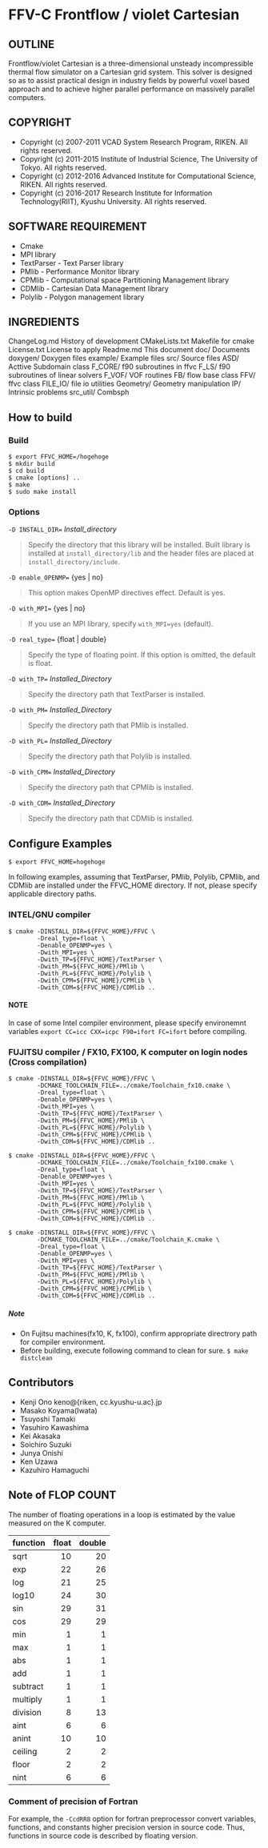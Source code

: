 # FFV-C   Frontflow / violet Cartesian

## OUTLINE


Frontflow/violet Cartesian is a three-dimensional unsteady incompressible thermal flow simulator on a Cartesian grid system. This solver is designed so as to assist practical design in industry fields by powerful voxel based approach and to achieve higher parallel performance on massively parallel computers.


## COPYRIGHT
- Copyright (c) 2007-2011 VCAD System Research Program, RIKEN.  All rights reserved.
- Copyright (c) 2011-2015 Institute of Industrial Science, The University of Tokyo.  All rights reserved.
- Copyright (c) 2012-2016 Advanced Institute for Computational Science, RIKEN.  All rights reserved.
- Copyright (c) 2016-2017 Research Institute for Information Technology(RIIT), Kyushu University.  All rights reserved.


## SOFTWARE REQUIREMENT

- Cmake
- MPI library
- TextParser - Text Parser library
- PMlib - Performance Monitor library
- CPMlib - Computational space Partitioning Management library
- CDMlib - Cartesian Data Management library
- Polylib - Polygon management library


## INGREDIENTS

ChangeLog.md    History of development
CMakeLists.txt  Makefile for cmake
License.txt     License to apply
Readme.md       This document
doc/            Documents
doxygen/        Doxygen files
example/        Example files
src/		        Source files
   ASD/         Acttive Subdomain class
   F_CORE/      f90 subroutines in ffvc
   F_LS/        f90 subroutines of linear solvers
   F_VOF/       VOF routines
   FB/          flow base class
   FFV/         ffvc class
   FILE_IO/     file io utilities
   Geometry/    Geometry manipulation
   IP/          Intrinsic problems
src_util/       Combsph


## How to build

### Build

~~~
$ export FFVC_HOME=/hogehoge
$ mkdir build
$ cd build
$ cmake [options] ..
$ make
$ sudo make install
~~~


### Options

`-D INSTALL_DIR=` *Install_directory*

>  Specify the directory that this library will be installed. Built library is
   installed at `install_directory/lib` and the header files are placed at
   `install_directory/include`.

`-D enable_OPENMP=` {yes | no}

>  This option makes OpenMP directives effect. Default is yes.

`-D with_MPI=` {yes | no}

>  If you use an MPI library, specify `with_MPI=yes` (default).

`-D real_type=` {float | double}

>  Specify the type of floating point. If this option is omitted, the default is float.

`-D with_TP=` *Installed_Directory*

> Specify the directory path that TextParser is installed.

`-D with_PM=` *Installed_Directory*

> Specify the directory path that PMlib is installed.

`-D with_PL=` *Installed_Directory*

> Specify the directory path that Polylib is installed.

`-D with_CPM=` *Installed_Directory*

> Specify the directory path that CPMlib is installed.

`-D with_CDM=` *Installed_Directory*

> Specify the directory path that CDMlib is installed.


## Configure Examples

`$ export FFVC_HOME=hogehoge`

In following examples, assuming that TextParser, PMlib, Polylib, CPMlib, and CDMlib are installed under the FFVC_HOME directory. If not, please specify applicable directory paths.


### INTEL/GNU compiler

~~~
$ cmake -DINSTALL_DIR=${FFVC_HOME}/FFVC \
        -Dreal_type=float \
        -Denable_OPENMP=yes \
        -Dwith_MPI=yes \
        -Dwith_TP=${FFVC_HOME}/TextParser \
        -Dwith_PM=${FFVC_HOME}/PMlib \
        -Dwith_PL=${FFVC_HOME}/Polylib \
        -Dwith_CPM=${FFVC_HOME}/CPMlib \
        -Dwith_CDM=${FFVC_HOME}/CDMlib ..
~~~

#### NOTE
In case of some Intel compiler environment, please specify environemnt variables
`export CC=icc CXX=icpc F90=ifort FC=ifort` before compiling.


### FUJITSU compiler / FX10, FX100, K computer on login nodes (Cross compilation)

~~~
$ cmake -DINSTALL_DIR=${FFVC_HOME}/FFVC \
        -DCMAKE_TOOLCHAIN_FILE=../cmake/Toolchain_fx10.cmake \
        -Dreal_type=float \
        -Denable_OPENMP=yes \
        -Dwith_MPI=yes \
        -Dwith_TP=${FFVC_HOME}/TextParser \
        -Dwith_PM=${FFVC_HOME}/PMlib \
        -Dwith_PL=${FFVC_HOME}/Polylib \
        -Dwith_CPM=${FFVC_HOME}/CPMlib \
        -Dwith_CDM=${FFVC_HOME}/CDMlib ..

$ cmake -DINSTALL_DIR=${FFVC_HOME}/FFVC \
        -DCMAKE_TOOLCHAIN_FILE=../cmake/Toolchain_fx100.cmake \
        -Dreal_type=float \
        -Denable_OPENMP=yes \
        -Dwith_MPI=yes \
        -Dwith_TP=${FFVC_HOME}/TextParser \
        -Dwith_PM=${FFVC_HOME}/PMlib \
        -Dwith_PL=${FFVC_HOME}/Polylib \
        -Dwith_CPM=${FFVC_HOME}/CPMlib \
        -Dwith_CDM=${FFVC_HOME}/CDMlib ..

$ cmake -DINSTALL_DIR=${FFVC_HOME}/FFVC \
        -DCMAKE_TOOLCHAIN_FILE=../cmake/Toolchain_K.cmake \
        -Dreal_type=float \
        -Denable_OPENMP=yes \
        -Dwith_MPI=yes \
        -Dwith_TP=${FFVC_HOME}/TextParser \
        -Dwith_PM=${FFVC_HOME}/PMlib \
        -Dwith_PL=${FFVC_HOME}/Polylib \
        -Dwith_CPM=${FFVC_HOME}/CPMlib \
        -Dwith_CDM=${FFVC_HOME}/CDMlib ..
~~~

##### Note
- On Fujitsu machines(fx10, K, fx100), confirm appropriate directrory path for compiler environment.
- Before building, execute following command to clean for sure. `$ make distclean`


## Contributors

- Kenji       Ono           keno@{riken, cc.kyushu-u.ac}.jp
- Masako      Koyama(Iwata)
- Tsuyoshi    Tamaki
- Yasuhiro    Kawashima
- Kei         Akasaka
- Soichiro    Suzuki
- Junya       Onishi
- Ken         Uzawa
- Kazuhiro    Hamaguchi


## Note of FLOP COUNT
The number of floating operations in a loop is estimated by the value measured on the K computer.

|function|float|double|
|:--|--:|--:|
|sqrt|10|20|
|exp|22|26|
|log|21|25|
|log10|24|30|
|sin|29|31|
|cos|29|29|
|min|1|1|
|max|1|1|
|abs|1|1|
|add|1|1|
|subtract|1|1|
|multiply|1|1|
|division|8|13|
|aint|6|6|
|anint|10|10|
|ceiling|2|2|
|floor|2|2|
|nint|6|6|

### Comment of precision of Fortran
For example, the `-CcdRR8` option for fortran preprocessor convert variables, functions, and constants higher precision version in source code. Thus, functions in source code is described by floating version.
